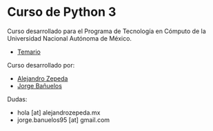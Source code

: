 # Curso de Python 3

Curso desarrollado para el Programa de Tecnología en Cómputo de la Universidad Nacional Autónoma de México. 

* [Temario](https://github.com/alejandrozepeda/curso-python-3/wiki)

Curso desarrollado por: 

* [Alejandro Zepeda](https://github.com/alejandrozepeda)
* [Jorge Bañuelos](https://github.com/JorgeBanuelos)

Dudas: 

* hola [at] alejandrozepeda.mx
* jorge.banuelos95 [at] gmail.com
